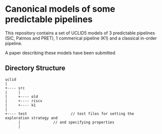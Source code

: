 # Canonical models of some predictable pipelines

This repository contains a set of UCLID5 models of 3 predictable
pipelines (SIC, Patmos and PRET), 1 commerical pipeline (K1) and a
classical in-order pipeline.

A paper describing these models have been submitted

Directory Structure
-------------------


```
uclid
|
+---- src   
|     |
|     +---- old
|     +---- riscv
|     +---- k1
|
+---- test                    // test files for setting the exploration strategy and
      |			      // and specifying properties
      |
```
